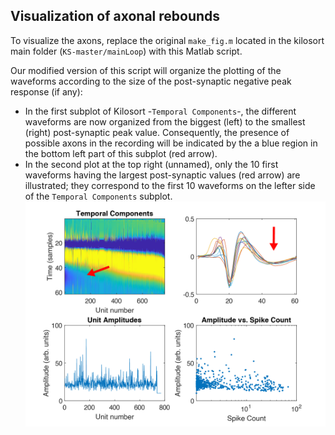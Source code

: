 ## Visualization of axonal rebounds

To visualize the axons, replace the original `make_fig.m` located in the kilosort main folder (`KS-master/mainLoop`) with this Matlab script.

Our modified version of this script will organize the plotting of the waveforms according to the size of the post-synaptic negative peak response (if any):
- In the first subplot of Kilosort -`Temporal Components`-, the different waveforms are now organized from the biggest (left) to the smallest (right) post-synaptic peak value. Consequently, the presence of possible axons in the recording will be indicated by the a blue region in the bottom left part of this subplot (red arrow). 
- In the second plot at the top right (unnamed), only the 10 first waveforms having the largest post-synaptic values (red arrow) are illustrated; they correspond to the first 10 waveforms on the lefter side of the `Temporal Components` subplot.
![alt text](https://github.com/KremkowLab/Axon-on-Neuropixels-in-Kilosort/blob/main/KS%20adapted.png)
